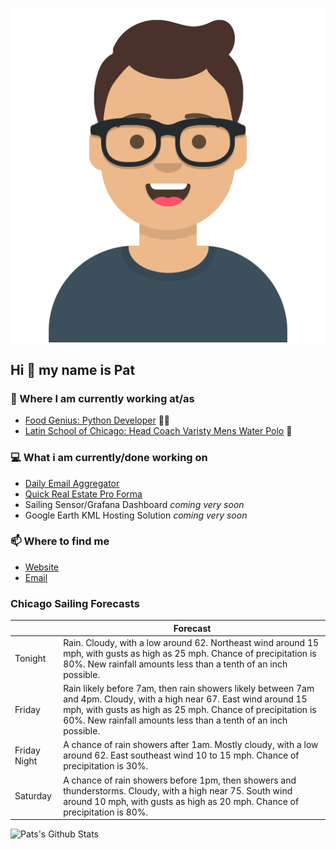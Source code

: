 [![Social banner for p-j-falconer](https://raw.githubusercontent.com/P-J-FALCONER/P-J-FALCONER/master/assets/avataaars.svg)](https://patfalconer.com/)
## Hi :wave: my name is Pat

### 💼 Where I am currently working at/as
- [Food Genius: Python Developer](https://getfoodgenius.com/) 🍔🐍
- [Latin School of Chicago: Head Coach Varisty Mens Water Polo](https://www.latinschool.org/) 🤽


### 💻 What i am currently/done working on
 - [Daily Email Aggregator](https://github.com/P-J-FALCONER/dott_daily_mail)
 - [Quick Real Estate Pro Forma](https://github.com/P-J-FALCONER/henry)
 - Sailing Sensor/Grafana Dashboard *coming very soon*
 - Google Earth KML Hosting Solution *coming very soon*

### 📫 Where to find me
 - [Website](https://patfalconer.com/)
 - [Email](mailto:patrick.j.falconer@gmail.com)


### Chicago Sailing Forecasts
|   | Forecast  |
|---|---|
| Tonight | Rain. Cloudy, with a low around 62. Northeast wind around 15 mph, with gusts as high as 25 mph. Chance of precipitation is 80%. New rainfall amounts less than a tenth of an inch possible. |
| Friday | Rain likely before 7am, then rain showers likely between 7am and 4pm. Cloudy, with a high near 67. East wind around 15 mph, with gusts as high as 25 mph. Chance of precipitation is 60%. New rainfall amounts less than a tenth of an inch possible. |
| Friday Night | A chance of rain showers after 1am. Mostly cloudy, with a low around 62. East southeast wind 10 to 15 mph. Chance of precipitation is 30%. |
| Saturday | A chance of rain showers before 1pm, then showers and thunderstorms. Cloudy, with a high near 75. South wind around 10 mph, with gusts as high as 20 mph. Chance of precipitation is 80%. |

![Pats's Github Stats](https://github-readme-stats.vercel.app/api?username=p-j-falconer&show_icons=true&theme=radical)
